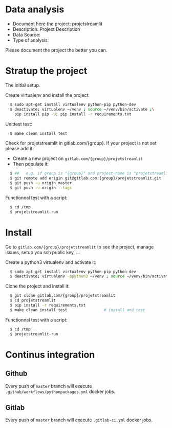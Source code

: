 # Data analysis
- Document here the project: projetstreamlit
- Description: Project Description
- Data Source:
- Type of analysis:

Please document the project the better you can.

# Stratup the project

The initial setup.

Create virtualenv and install the project:
```bash
  $ sudo apt-get install virtualenv python-pip python-dev
  $ deactivate; virtualenv ~/venv ; source ~/venv/bin/activate ;\
    pip install pip -U; pip install -r requirements.txt
```

Unittest test:
```bash
  $ make clean install test
```

Check for projetstreamlit in gitlab.com/{group}.
If your project is not set please add it:

- Create a new project on `gitlab.com/{group}/projetstreamlit`
- Then populate it:

```bash
  $ ##   e.g. if group is "{group}" and project_name is "projetstreamlit"
  $ git remote add origin git@gitlab.com:{group}/projetstreamlit.git
  $ git push -u origin master
  $ git push -u origin --tags
```

Functionnal test with a script:
```bash
  $ cd /tmp
  $ projetstreamlit-run
```
# Install
Go to `gitlab.com/{group}/projetstreamlit` to see the project, manage issues,
setup you ssh public key, ...

Create a python3 virtualenv and activate it:
```bash
  $ sudo apt-get install virtualenv python-pip python-dev
  $ deactivate; virtualenv -ppython3 ~/venv ; source ~/venv/bin/activate
```

Clone the project and install it:
```bash
  $ git clone gitlab.com/{group}/projetstreamlit
  $ cd projetstreamlit
  $ pip install -r requirements.txt
  $ make clean install test                # install and test
```
Functionnal test with a script:
```bash
  $ cd /tmp
  $ projetstreamlit-run
``` 

# Continus integration
## Github 
Every push of `master` branch will execute `.github/workflows/pythonpackages.yml` docker jobs.
## Gitlab
Every push of `master` branch will execute `.gitlab-ci.yml` docker jobs.
